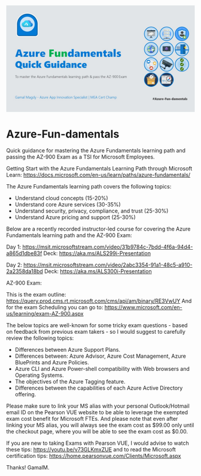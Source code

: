 ![](https://github.com/gamalmagdy/Azure-Fun-damentals/blob/master/Azure-Fun-damentalsHeader.jpg)

# Azure-Fun-damentals
Quick guidance for mastering the Azure Fundamentals learning path and passing the AZ-900 Exam as a TSI for Microsoft Employees.

Getting Start with the Azure Fundamentals Learning Path through Microsoft Learn: https://docs.microsoft.com/en-us/learn/paths/azure-fundamentals/ 

The Azure Fundamentals learning path covers the following topics:
-	Understand cloud concepts (15-20%)
-	Understand core Azure services (30-35%)
-	Understand security, privacy, compliance, and trust (25-30%)
-	Understand Azure pricing and support (25-30%)

Below are a recently recorded instructor-led course for covering the Azure Fundamentals learning path and the AZ-900 Exam:

Day 1: https://msit.microsoftstream.com/video/31b9784c-7bdd-4f6a-94d4-a865d1dbe83f
Deck: https://aka.ms/ALS299i-Presentation 

Day 2: https://msit.microsoftstream.com/video/2abc3354-91a1-48c5-a910-2a2358da18bd 
Deck: https://aka.ms/ALS300i-Presentation 

AZ-900 Exam:

This is the exam outline: https://query.prod.cms.rt.microsoft.com/cms/api/am/binary/RE3VwUY 
And for the exam Scheduling you can go to: https://www.microsoft.com/en-us/learning/exam-AZ-900.aspx 

The below topics are well-known for some tricky exam questions - based on feedback from previous exam takers - so I would suggest to carefully review the following topics:

-	Differences between Azure Support Plans.
-	Differences between: Azure Advisor, Azure Cost Management, Azure BluePrints and Azure Policies.
-	Azure CLI and Azure Power-shell compatibility with Web browsers and Operating Systems.
-	The objectives of the Azure Tagging feature.
-	Differences between the capabilities of each Azure Active Directory offering.

Please make sure to link your MS alias with your personal Outlook/Hotmail email ID on the Pearson VUE website to be able to leverage the exempted exam cost benefit for Microsoft FTEs. And please note that even after linking your MS alias, you will always see the exam cost as $99.00 only until the checkout page, where you will be able to see the exam cost as $0.00.

If you are new to taking Exams with Pearson VUE, I would advise to watch these tips: https://youtu.be/v73GLKmxZUE and to read the Microsoft certification tips: https://home.pearsonvue.com/Clients/Microsoft.aspx


Thanks!
GamalM.
